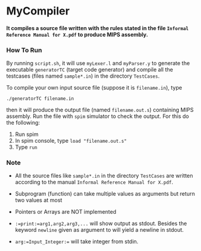 # MyCompiler


#### It compiles a source file written with the rules stated in the file `Informal Reference Manual for X.pdf` to produce MIPS assembly.


### How To Run



By running `script.sh`, it will use `myLexer.l` and `myParser.y` to generate the executable `generatorTC` (target code generator) and compile all the testcases (files named `sample*.in`) in the directory `TestCases`.

To compile your own input source file (suppose it is `filename.in`), type

`./generatorTC filename.in`

then it will produce the output file (named `filename.out.s`) containing MIPS assembly. Run the file with `spim` simulator to check the output. For this do the following:

1. Run spim
2. In spim console, type
	`load "filename.out.s"`
3. Type `run`


### Note
*	All the source files like `sample*.in` in the directory `TestCases` are written according to the manual `Informal Reference Manual for X.pdf`.

*	Subprogram (function) can take multiple values as arguments but return two values at most

*	Pointers or Arrays are NOT implemented

*	`:=print:=arg1,arg2,arg3,...` will show output as stdout. Besides the keyword `newline` given as argument to will yield a newline in stdout.

*	`arg:=Input_Integer:=` will take integer from stdin.
